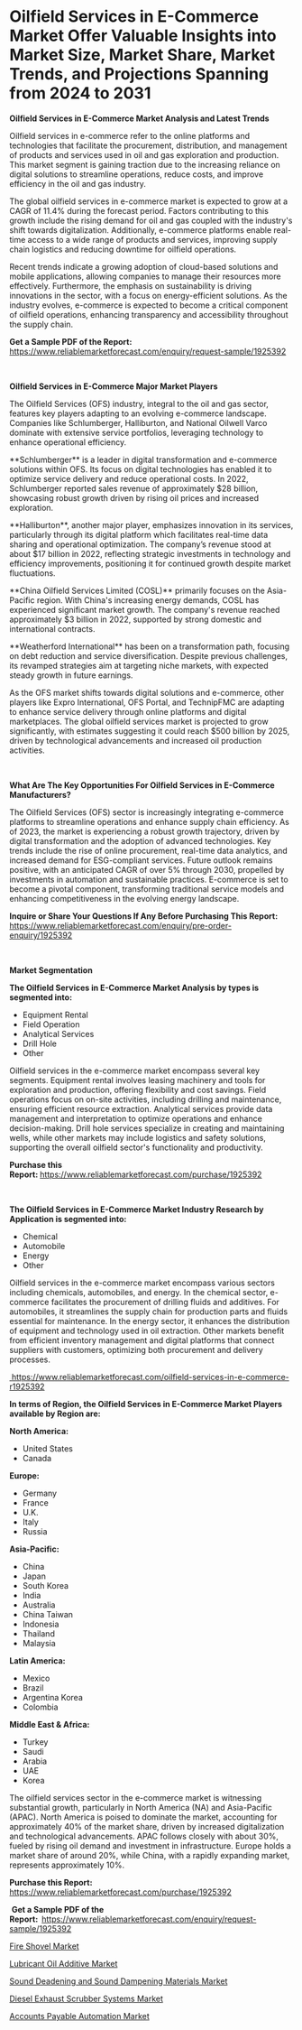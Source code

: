 <p><h1>Oilfield Services in E-Commerce Market Offer Valuable Insights into Market Size, Market Share, Market Trends, and Projections Spanning from 2024 to 2031</h1></p><p><strong>Oilfield Services in E-Commerce Market Analysis and Latest Trends</strong></p>
<p><p>Oilfield services in e-commerce refer to the online platforms and technologies that facilitate the procurement, distribution, and management of products and services used in oil and gas exploration and production. This market segment is gaining traction due to the increasing reliance on digital solutions to streamline operations, reduce costs, and improve efficiency in the oil and gas industry.</p><p>The global oilfield services in e-commerce market is expected to grow at a CAGR of 11.4% during the forecast period. Factors contributing to this growth include the rising demand for oil and gas coupled with the industry's shift towards digitalization. Additionally, e-commerce platforms enable real-time access to a wide range of products and services, improving supply chain logistics and reducing downtime for oilfield operations.</p><p>Recent trends indicate a growing adoption of cloud-based solutions and mobile applications, allowing companies to manage their resources more effectively. Furthermore, the emphasis on sustainability is driving innovations in the sector, with a focus on energy-efficient solutions. As the industry evolves, e-commerce is expected to become a critical component of oilfield operations, enhancing transparency and accessibility throughout the supply chain.</p></p>
<p><strong>Get a Sample PDF of the Report:&nbsp;</strong> <a href="https://www.reliablemarketforecast.com/enquiry/request-sample/1925392?utm_campaign=1169&utm_medium=2&utm_source=Github&utm_content=ia&utm_term=24102024&utm_id=oilfield-services-in-e-commerce">https://www.reliablemarketforecast.com/enquiry/request-sample/1925392</a></p>
<p>&nbsp;</p>
<p><strong>Oilfield Services in E-Commerce Major Market Players</strong></p>
<p><p>The Oilfield Services (OFS) industry, integral to the oil and gas sector, features key players adapting to an evolving e-commerce landscape. Companies like Schlumberger, Halliburton, and National Oilwell Varco dominate with extensive service portfolios, leveraging technology to enhance operational efficiency.</p><p>**Schlumberger** is a leader in digital transformation and e-commerce solutions within OFS. Its focus on digital technologies has enabled it to optimize service delivery and reduce operational costs. In 2022, Schlumberger reported sales revenue of approximately $28 billion, showcasing robust growth driven by rising oil prices and increased exploration.</p><p>**Halliburton**, another major player, emphasizes innovation in its services, particularly through its digital platform which facilitates real-time data sharing and operational optimization. The company’s revenue stood at about $17 billion in 2022, reflecting strategic investments in technology and efficiency improvements, positioning it for continued growth despite market fluctuations.</p><p>**China Oilfield Services Limited (COSL)** primarily focuses on the Asia-Pacific region. With China's increasing energy demands, COSL has experienced significant market growth. The company's revenue reached approximately $3 billion in 2022, supported by strong domestic and international contracts.</p><p>**Weatherford International** has been on a transformation path, focusing on debt reduction and service diversification. Despite previous challenges, its revamped strategies aim at targeting niche markets, with expected steady growth in future earnings.</p><p>As the OFS market shifts towards digital solutions and e-commerce, other players like Expro International, OFS Portal, and TechnipFMC are adapting to enhance service delivery through online platforms and digital marketplaces. The global oilfield services market is projected to grow significantly, with estimates suggesting it could reach $500 billion by 2025, driven by technological advancements and increased oil production activities.</p></p>
<p>&nbsp;</p>
<p><strong>What Are The Key Opportunities For Oilfield Services in E-Commerce Manufacturers?</strong></p>
<p><p>The Oilfield Services (OFS) sector is increasingly integrating e-commerce platforms to streamline operations and enhance supply chain efficiency. As of 2023, the market is experiencing a robust growth trajectory, driven by digital transformation and the adoption of advanced technologies. Key trends include the rise of online procurement, real-time data analytics, and increased demand for ESG-compliant services. Future outlook remains positive, with an anticipated CAGR of over 5% through 2030, propelled by investments in automation and sustainable practices. E-commerce is set to become a pivotal component, transforming traditional service models and enhancing competitiveness in the evolving energy landscape.</p></p>
<p><strong>Inquire or Share Your Questions If Any Before Purchasing This Report:</strong> <a href="https://www.reliablemarketforecast.com/enquiry/pre-order-enquiry/1925392?utm_campaign=1169&utm_medium=2&utm_source=Github&utm_content=ia&utm_term=24102024&utm_id=oilfield-services-in-e-commerce">https://www.reliablemarketforecast.com/enquiry/pre-order-enquiry/1925392</a></p>
<p>&nbsp;</p>
<p><strong>Market Segmentation</strong></p>
<p><strong>The Oilfield Services in E-Commerce Market Analysis by types is segmented into:</strong></p>
<p><ul><li>Equipment Rental</li><li>Field Operation</li><li>Analytical Services</li><li>Drill Hole</li><li>Other</li></ul></p>
<p><p>Oilfield services in the e-commerce market encompass several key segments. Equipment rental involves leasing machinery and tools for exploration and production, offering flexibility and cost savings. Field operations focus on on-site activities, including drilling and maintenance, ensuring efficient resource extraction. Analytical services provide data management and interpretation to optimize operations and enhance decision-making. Drill hole services specialize in creating and maintaining wells, while other markets may include logistics and safety solutions, supporting the overall oilfield sector's functionality and productivity.</p></p>
<p><strong>Purchase this Report:&nbsp;</strong><a href="https://www.reliablemarketforecast.com/purchase/1925392?utm_campaign=1169&utm_medium=2&utm_source=Github&utm_content=ia&utm_term=24102024&utm_id=oilfield-services-in-e-commerce">https://www.reliablemarketforecast.com/purchase/1925392</a></p>
<p>&nbsp;</p>
<p><strong>The Oilfield Services in E-Commerce Market Industry Research by Application is segmented into:</strong></p>
<p><ul><li>Chemical</li><li>Automobile</li><li>Energy</li><li>Other</li></ul></p>
<p><p>Oilfield services in the e-commerce market encompass various sectors including chemicals, automobiles, and energy. In the chemical sector, e-commerce facilitates the procurement of drilling fluids and additives. For automobiles, it streamlines the supply chain for production parts and fluids essential for maintenance. In the energy sector, it enhances the distribution of equipment and technology used in oil extraction. Other markets benefit from efficient inventory management and digital platforms that connect suppliers with customers, optimizing both procurement and delivery processes.</p></p>
<p><a href="https://www.reliablemarketforecast.com/oilfield-services-in-e-commerce-r1925392?utm_campaign=1169&utm_medium=2&utm_source=Github&utm_content=ia&utm_term=24102024&utm_id=oilfield-services-in-e-commerce">&nbsp;https://www.reliablemarketforecast.com/oilfield-services-in-e-commerce-r1925392</a></p>
<p><strong>In terms of Region, the Oilfield Services in E-Commerce Market Players available by Region are:</strong></p>
<p>
    <p> <strong> North America: </strong>
        <ul>
            <li>United States</li>
            <li>Canada</li>
        </ul>
        </p> 
    <p> <strong> Europe: </strong>
        <ul>
            <li>Germany</li>
            <li>France</li>
            <li>U.K.</li>
            <li>Italy</li>
            <li>Russia</li>
        </ul>
        </p> 
    <p> <strong> Asia-Pacific: </strong>
        <ul>
            <li>China</li>
            <li>Japan</li>
            <li>South Korea</li>
            <li>India</li>
            <li>Australia</li>
            <li>China Taiwan</li>
            <li>Indonesia</li>
            <li>Thailand</li>
            <li>Malaysia</li>
        </ul>
        </p> 
    <p> <strong> Latin America: </strong>
        <ul>
            <li>Mexico</li>
            <li>Brazil</li>
            <li>Argentina Korea</li>
            <li>Colombia</li>
        </ul>
        </p> 
    <p> <strong> Middle East & Africa: </strong>
        <ul>
            <li>Turkey</li>
            <li>Saudi</li>
            <li>Arabia</li>
            <li>UAE</li>
            <li>Korea</li>
        </ul>
    </p>
    </p>
<p><p>The oilfield services sector in the e-commerce market is witnessing substantial growth, particularly in North America (NA) and Asia-Pacific (APAC). North America is poised to dominate the market, accounting for approximately 40% of the market share, driven by increased digitalization and technological advancements. APAC follows closely with about 30%, fueled by rising oil demand and investment in infrastructure. Europe holds a market share of around 20%, while China, with a rapidly expanding market, represents approximately 10%.</p></p>
<p><strong>Purchase this Report: </strong><a href="https://www.reliablemarketforecast.com/purchase/1925392?utm_campaign=1169&utm_medium=2&utm_source=Github&utm_content=ia&utm_term=24102024&utm_id=oilfield-services-in-e-commerce">https://www.reliablemarketforecast.com/purchase/1925392</a></p>
<p>&nbsp;<strong>Get a Sample PDF of the Report:&nbsp;&nbsp;</strong><a href="https://www.reliablemarketforecast.com/enquiry/request-sample/1925392?utm_campaign=1169&utm_medium=2&utm_source=Github&utm_content=ia&utm_term=24102024&utm_id=oilfield-services-in-e-commerce">https://www.reliablemarketforecast.com/enquiry/request-sample/1925392</a></p>
<p><strong></strong></p>
<p><p><a href="https://issuu.com/reportprime-2/docs/fire-shovel-market-size-2030.pptx_e750276c01e429?utm_campaign=1169&utm_medium=2&utm_source=Github&utm_content=ia&utm_term=24102024&utm_id=oilfield-services-in-e-commerce">Fire Shovel Market</a></p><p><a href="https://github.com/bailee2qhthar/Market-Research-Report-List-1/blob/main/lubricant-oil-additive-market.md?utm_campaign=1169&utm_medium=2&utm_source=Github&utm_content=ia&utm_term=24102024&utm_id=oilfield-services-in-e-commerce">Lubricant Oil Additive Market</a></p><p><a href="https://github.com/brittroma9i/Market-Research-Report-List-1/blob/main/sound-deadening-and-sound-dampening-materials-market.md?utm_campaign=1169&utm_medium=2&utm_source=Github&utm_content=ia&utm_term=24102024&utm_id=oilfield-services-in-e-commerce">Sound Deadening and Sound Dampening Materials Market</a></p><p><a href="https://issuu.com/reportprime-2/docs/diesel-exhaust-scrubber-systems-mar_fb090cdc82ece1?utm_campaign=1169&utm_medium=2&utm_source=Github&utm_content=ia&utm_term=24102024&utm_id=oilfield-services-in-e-commerce">Diesel Exhaust Scrubber Systems Market</a></p><p><a href="https://www.linkedin.com/pulse/future-innovation-global-accounts-payable-automation-market-s6mfe?utm_campaign=1169&utm_medium=2&utm_source=Github&utm_content=ia&utm_term=24102024&utm_id=oilfield-services-in-e-commerce">Accounts Payable Automation Market</a></p></p>